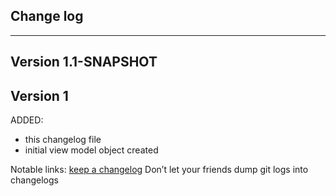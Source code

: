 ## Change log
----------------------

Version 1.1-SNAPSHOT
-------------

Version 1
-------------

ADDED:
 
- this changelog file
- initial view model object created

Notable links:
[keep a changelog](http://keepachangelog.com/en/1.0.0/) Don’t let your friends dump git logs into changelogs

